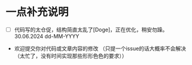 # 一点补充说明

- [ ] 代码写的太仓促，结构简直太乱了[Doge]，正在优化，稍安勿躁。30.06.2024 dd-MM-YYYY

- 欢迎提交你对代码或文章内容的修改 （只提一个issue的话大概率不会解决（太忙了，没有时间实现那些形形色色的要求））